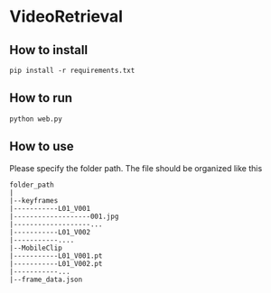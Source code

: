 # VideoRetrieval

## How to install

```
pip install -r requirements.txt
```

## How to run

```
python web.py
```

## How to use

Please specify the folder path. The file should be organized like this
```
folder_path
|
|--keyframes
|-----------L01_V001
|-------------------001.jpg
|-------------------...
|-----------L01_V002
|-----------....
|--MobileClip
|-----------L01_V001.pt
|-----------L01_V002.pt
|-----------...
|--frame_data.json
```
